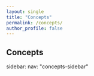 ```yaml
---
layout: single
title: "Concepts"
permalink: /concepts/
author_profile: false
---
```


Concepts
---------------------


sidebar:
  nav: "concepts-sidebar"
